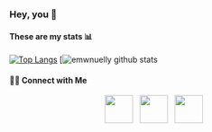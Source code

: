 ### Hey, you 👋

<!--
**emwnuelly/emwnuelly** is a ✨ _special_ ✨ repository because its `README.md` (this file) appears on your GitHub profile.

Here are some ideas to get you started:

- 🔭 I’m currently working on ...
- 🌱 I’m currently learning ...
- 👯 I’m looking to collaborate on ...
- 🤔 I’m looking for help with ...
- 💬 Ask me about ...
- 📫 How to reach me: ...
- 😄 Pronouns: ...
- ⚡ Fun fact: ...
-->
<!--
<h3>🛠 Tech Stack</h3>

- 💻 &nbsp; Python | HTML | CSS | JavaScript | PHP | Java
- 🌐 &nbsp; React | ReactNative | NodeJS | TypeScript | Angular | Ionic
- 🛢 &nbsp; MySQL | Xampp | Docker | PostgreSql 
- 🔧 &nbsp; Android Studio | PyCharm | Visual Studio code | Git | SmartGit | WebStorm | IntelliJ | DBeaver | Insomnia

</br> -->

<h4>These are my stats 📊 </h4>

[![Top Langs](https://github-readme-stats.vercel.app/api/top-langs/?username=emwnuelly&layout=demo&text_color=daf7dc&theme=ayu-mirage)](https://github.com/caduxl007/github-readme-stats)
[![emwnuelly github stats](https://github-readme-stats.vercel.app/api?username=emwnuelly&show_icons=true&theme=ayu-mirage)


<h4> 🤝🏻 Connect with Me </h4>

<p align="center">  
&nbsp; <a href="https://www.instagram.com/manuhvcarvalho/" target="_blank" rel="noopener noreferrer"><img src="https://img.icons8.com/cute-clipart/64/000000/instagram-new.png" width="50"/></a>  
&nbsp; <a href="mailto:emanuellyvcarv@gmail.com" target="_blank" rel="noopener noreferrer"><img src="https://img.icons8.com/cute-clipart/64/000000/gmail.png" width="50"/></a>
&nbsp; <a href="youtube.com/emanuellycarvalho" target="_blank" rel="noopener noreferrer"><img src="https://img.icons8.com/cute-clipart/64/000000/youtube.png" width="50"/></a>
</p>
